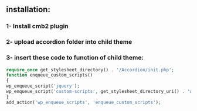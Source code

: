 ## installation:
### 1- Install cmb2 plugin
### 2- upload accordion folder into child theme
### 3- insert these code to function of child theme:

```php
require_once get_stylesheet_directory() . '/Accordion/init.php';
function enqueue_custom_scripts()
{
wp_enqueue_script('jquery');
wp_enqueue_script('custom-scripts', get_stylesheet_directory_uri() . 'wishlist/custom-script.js', array('jquery'), '1.0', true);
}
add_action('wp_enqueue_scripts', 'enqueue_custom_scripts');
```
